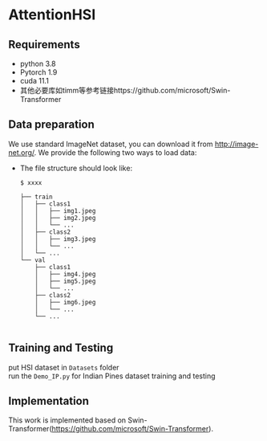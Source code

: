 # AttentionHSI

## Requirements
* python 3.8 
* Pytorch 1.9
* cuda 11.1 
* 其他必要库如timm等参考链接https://github.com/microsoft/Swin-Transformer


## Data preparation

We use standard ImageNet dataset, you can download it from http://image-net.org/. We provide the following two ways to
load data:

- The file structure should look like:
  ```
  $ xxxx
  
  ├── train
  │   ├── class1
  │   │   ├── img1.jpeg
  │   │   ├── img2.jpeg
  │   │   └── ...
  │   ├── class2
  │   │   ├── img3.jpeg
  │   │   └── ...
  │   └── ...
  └── val
      ├── class1
      │   ├── img4.jpeg
      │   ├── img5.jpeg
      │   └── ...
      ├── class2
      │   ├── img6.jpeg
      │   └── ...
      └── ...
 
  ```

## Training and Testing
put HSI dataset in ```Datasets``` folder <br>
run the ```Demo_IP.py``` for Indian Pines dataset training and testing<br> 



## Implementation
This work is implemented based on Swin-Transformer(https://github.com/microsoft/Swin-Transformer).
